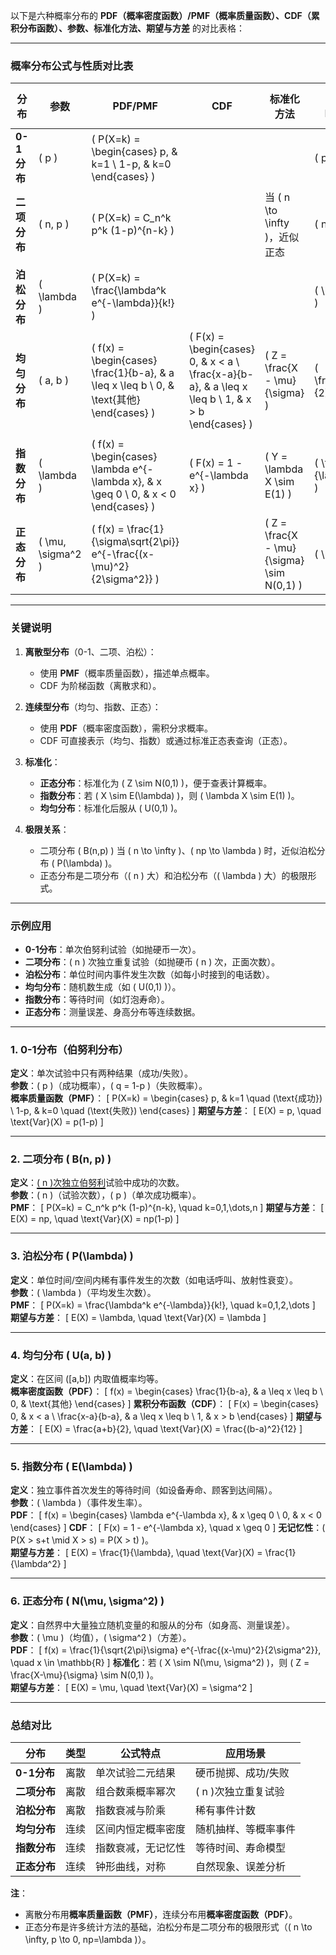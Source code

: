 以下是六种概率分布的 **PDF（概率密度函数）/PMF（概率质量函数）、CDF（累积分布函数）、参数、标准化方法、期望与方差** 的对比表格：

---

### **概率分布公式与性质对比表**

| 分布         | 参数               | **PDF/PMF**                                                                 | **CDF**                                                                 | 标准化方法                          | 期望 \( E(X) \) | 方差 \( \text{Var}(X) \) |
|--------------|--------------------|-----------------------------------------------------------------------------|-------------------------------------------------------------------------|-------------------------------------|------------------|--------------------------|
| **0-1分布**  | \( p \)            | \( P(X=k) = \begin{cases} p, & k=1 \\ 1-p, & k=0 \end{cases} \)            |  |                                  | \( p \)          | \( p(1-p) \)             |
| **二项分布** | \( n, p \)         | \( P(X=k) = C_n^k p^k (1-p)^{n-k} \)                                        |              | 当 \( n \to \infty \)，近似正态     | \( np \)         | \( np(1-p) \)            |
||
| **泊松分布** | \( \lambda \)      | \( P(X=k) = \frac{\lambda^k e^{-\lambda}}{k!} \)                            |             |                                  | \( \lambda \)    | \( \lambda \)            |
| **均匀分布** | \( a, b \)         | \( f(x) = \begin{cases} \frac{1}{b-a}, & a \leq x \leq b \\ 0, & \text{其他} \end{cases} \) | \( F(x) = \begin{cases} 0, & x < a \\ \frac{x-a}{b-a}, & a \leq x \leq b \\ 1, & x > b \end{cases} \) | \( Z = \frac{X - \mu}{\sigma} \)    | \( \frac{a+b}{2} \) | \( \frac{(b-a)^2}{12} \) |
||
| **指数分布** | \( \lambda \)      | \( f(x) = \begin{cases} \lambda e^{-\lambda x}, & x \geq 0 \\ 0, & x < 0 \end{cases} \) | \( F(x) = 1 - e^{-\lambda x} \)                                        | \( Y = \lambda X \sim E(1) \)       | \( \frac{1}{\lambda} \) | \( \frac{1}{\lambda^2} \) |
| **正态分布** | \( \mu, \sigma^2 \) | \( f(x) = \frac{1}{\sigma\sqrt{2\pi}} e^{-\frac{(x-\mu)^2}{2\sigma^2}} \)  |             | \( Z = \frac{X - \mu}{\sigma} \sim N(0,1) \) | \( \mu \)        | \( \sigma^2 \)           |

---

### **关键说明**
1. **离散型分布**（0-1、二项、泊松）：
   - 使用 **PMF**（概率质量函数），描述单点概率。
   - CDF 为阶梯函数（离散求和）。

2. **连续型分布**（均匀、指数、正态）：
   - 使用 **PDF**（概率密度函数），需积分求概率。
   - CDF 可直接表示（均匀、指数）或通过标准正态表查询（正态）。

3. **标准化**：
   - **正态分布**：标准化为 \( Z \sim N(0,1) \)，便于查表计算概率。
   - **指数分布**：若 \( X \sim E(\lambda) \)，则 \( \lambda X \sim E(1) \)。
   - **均匀分布**：标准化后服从 \( U(0,1) \)。

4. **极限关系**：
   - 二项分布 \( B(n,p) \) 当 \( n \to \infty \)、\( np \to \lambda \) 时，近似泊松分布 \( P(\lambda) \)。
   - 正态分布是二项分布（\( n \) 大）和泊松分布（\( \lambda \) 大）的极限形式。

---

### **示例应用**
- **0-1分布**：单次伯努利试验（如抛硬币一次）。
- **二项分布**：\( n \) 次独立重复试验（如抛硬币 \( n \) 次，正面次数）。
- **泊松分布**：单位时间内事件发生次数（如每小时接到的电话数）。
- **均匀分布**：随机数生成（如 \( U(0,1) \)）。
- **指数分布**：等待时间（如灯泡寿命）。
- **正态分布**：测量误差、身高分布等连续数据。
---

### **1. 0-1分布（伯努利分布）**
**定义**：单次试验中只有两种结果（成功/失败）。  
**参数**：\( p \)（成功概率），\( q = 1-p \)（失败概率）。  
**概率质量函数（PMF）**：
\[
P(X=k) = 
\begin{cases} 
p, & k=1 \quad (\text{成功}) \\
1-p, & k=0 \quad (\text{失败})
\end{cases}
\]
**期望与方差**：
\[
E(X) = p, \quad \text{Var}(X) = p(1-p)
\]

---

### **2. 二项分布 \( B(n, p) \)**
**定义**：<span style="border-bottom: 2px solid black;">\( n \)次独立伯努利</span>试验中成功的次数。  
**参数**：\( n \)（试验次数），\( p \)（单次成功概率）。  
**PMF**：
\[
P(X=k) = C_n^k p^k (1-p)^{n-k}, \quad k=0,1,\dots,n
\]
**期望与方差**：
\[
E(X) = np, \quad \text{Var}(X) = np(1-p)
\]

---

### **3. 泊松分布 \( P(\lambda) \)**
**定义**：单位时间/空间内稀有事件发生的次数（如电话呼叫、放射性衰变）。  
**参数**：\( \lambda \)（平均发生次数）。  
**PMF**：
\[
P(X=k) = \frac{\lambda^k e^{-\lambda}}{k!}, \quad k=0,1,2,\dots
\]
**期望与方差**：
\[
E(X) = \lambda, \quad \text{Var}(X) = \lambda
\]

---

### **4. 均匀分布 \( U(a, b) \)**
**定义**：在区间 \([a,b]\) 内取值概率均等。  
**概率密度函数（PDF）**：
\[
f(x) = 
\begin{cases} 
\frac{1}{b-a}, & a \leq x \leq b \\
0, & \text{其他}
\end{cases}
\]
**累积分布函数（CDF）**：
\[
F(x) = 
\begin{cases} 
0, & x < a \\
\frac{x-a}{b-a}, & a \leq x \leq b \\
1, & x > b
\end{cases}
\]
**期望与方差**：
\[
E(X) = \frac{a+b}{2}, \quad \text{Var}(X) = \frac{(b-a)^2}{12}
\]

---

### **5. 指数分布 \( E(\lambda) \)**
**定义**：独立事件首次发生的等待时间（如设备寿命、顾客到达间隔）。  
**参数**：\( \lambda \)（事件发生率）。  
**PDF**：
\[
f(x) = 
\begin{cases} 
\lambda e^{-\lambda x}, & x \geq 0 \\
0, & x < 0
\end{cases}
\]
**CDF**：
\[
F(x) = 1 - e^{-\lambda x}, \quad x \geq 0
\]
**无记忆性**：\( P(X > s+t \mid X > s) = P(X > t) \)。  
**期望与方差**：
\[
E(X) = \frac{1}{\lambda}, \quad \text{Var}(X) = \frac{1}{\lambda^2}
\]

---

### **6. 正态分布 \( N(\mu, \sigma^2) \)**
**定义**：自然界中大量独立随机变量的和服从的分布（如身高、测量误差）。  
**参数**：\( \mu \)（均值），\( \sigma^2 \)（方差）。  
**PDF**：
\[
f(x) = \frac{1}{\sqrt{2\pi}\sigma} e^{-\frac{(x-\mu)^2}{2\sigma^2}}, \quad x \in \mathbb{R}
\]
**标准化**：若 \( X \sim N(\mu, \sigma^2) \)，则 \( Z = \frac{X-\mu}{\sigma} \sim N(0,1) \)。  
**期望与方差**：
\[
E(X) = \mu, \quad \text{Var}(X) = \sigma^2
\]

---

### **总结对比**
| 分布       | 类型   | 公式特点                     | 应用场景               |
|------------|--------|------------------------------|------------------------|
| **0-1分布**   | 离散   | 单次试验二元结果             | 硬币抛掷、成功/失败    |
| **二项分布**  | 离散   | 组合数乘概率幂次             | \( n \)次独立重复试验  |
| **泊松分布**  | 离散   | 指数衰减与阶乘               | 稀有事件计数           |
| **均匀分布**  | 连续   | 区间内恒定概率密度           | 随机抽样、等概率事件   |
| **指数分布**  | 连续   | 指数衰减，无记忆性           | 等待时间、寿命模型     |
| **正态分布**  | 连续   | 钟形曲线，对称               | 自然现象、误差分析     |

**注**：  
- 离散分布用**概率质量函数（PMF）**，连续分布用**概率密度函数（PDF）**。  
- 正态分布是许多统计方法的基础，泊松分布是二项分布的极限形式（\( n \to \infty, p \to 0, np=\lambda \)）。